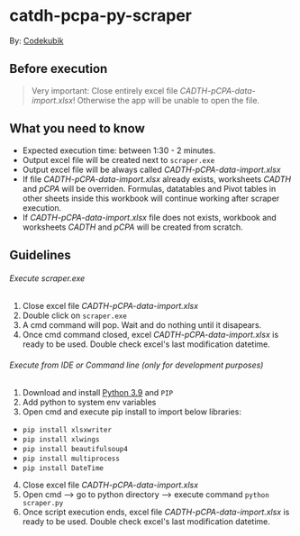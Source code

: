 # catdh-pcpa-py-scraper

By: [Codekubik](http://www.codekubik.com)

## Before execution
> Very important: Close entirely excel file *CADTH-pCPA-data-import.xlsx*! Otherwise the app will be unable to open the file.

## What you need to know
- Expected execution time: between 1:30 - 2 minutes.
- Output excel file will be created next to `scraper.exe`
- Output excel file will be always called *CADTH-pCPA-data-import.xlsx*
- If file *CADTH-pCPA-data-import.xlsx* already exists, worksheets *CADTH* and *pCPA* will be overriden. Formulas, datatables and Pivot tables in other sheets inside this workbook will continue working after scraper execution.
- If *CADTH-pCPA-data-import.xlsx* file does not exists, workbook and worksheets *CADTH* and *pCPA* will be created from scratch.

## Guidelines

###### Execute scraper.exe
1. Close excel file *CADTH-pCPA-data-import.xlsx*
1. Double click on `scraper.exe`
2. A cmd command will pop. Wait and do nothing until it disapears.
3. Once cmd command closed, excel *CADTH-pCPA-data-import.xlsx* is ready to be used. Double check excel's last modification datetime.

###### Execute from IDE or Command line (only for development purposes)

1. Download and install [Python 3.9](https://www.python.org/downloads/release/python-390/) and `PIP`
2. Add python to system env variables
3. Open cmd and execute pip install to import below libraries:
  - `pip install xlsxwriter`
  - `pip install xlwings`
  - `pip install beautifulsoup4`
  - `pip install multiprocess`
  - `pip install DateTime`
4. Close excel file *CADTH-pCPA-data-import.xlsx*
5. Open cmd --> go to python directory --> execute command `python scraper.py`
6. Once script execution ends, excel file *CADTH-pCPA-data-import.xlsx* is ready to be used. Double check excel's last modification datetime.
